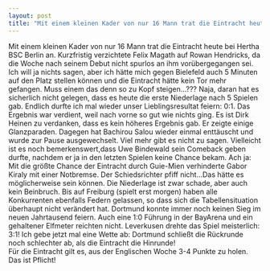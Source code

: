```yaml
---
layout: post
title: "Mit einem kleinen Kader von nur 16 Mann trat die Eintracht heute bei Hertha BSC Berlin an."
---
```


Mit einem kleinen Kader von nur 16 Mann trat die Eintracht heute bei Hertha BSC Berlin an. Kurzfristig verzichtete Felix Magath auf Rowan Hendricks, da die Woche nach seinem Debut nicht spurlos an ihm vorübergegangen sei. Ich will ja nichts sagen, aber ich hätte mich gegen Bielefeld auch 5 Minuten auf den Platz stellen können und die Eintracht hätte kein Tor mehr gefangen. Muss einem das denn so zu Kopf steigen...??? Naja, daran hat es sicherlich nicht gelegen, dass es heute die erste Niederlage nach 5 Spielen gab. Endlich durfte ich mal wieder unser Lieblingsresultat feiern: 0:1. Das Ergebnis war verdient, weil nach vorne so gut wie nichts ging. Es ist Dirk Heinen zu verdanken, dass es kein höheres Ergebnis gab. Er zeigte einige Glanzparaden. Dagegen hat Bachirou Salou wieder einmal enttäuscht und wurde zur Pause ausgewechselt. Viel mehr gibt es nicht zu sagen. Vielleicht ist es noch bemerkenswert,dass Uwe Bindewald sein Comeback geben durfte, nachdem er ja in den letzten Spielen keine Chance bekam. Ach ja: Mit die größte Chance der Eintracht durch Guie-Mien verhinderte Gabor Kiraly mit einer Notbremse. Der Schiedsrichter pfiff nicht...Das hätte es möglicherweise sein können. Die Niederlage ist zwar schade, aber auch kein Beinbruch. Bis auf Freiburg (spielt erst morgen) haben alle Konkurrenten ebenfalls Federn gelassen, so dass sich die Tabellensituation überhaupt nicht verändert hat. Dortmund konnte immer noch keinen Sieg im neuen Jahrtausend feiern. Auch eine 1:0 Führung in der BayArena und ein gehaltener Elfmeter reichten nicht. Leverkusen drehte das Spiel meisterlich: 3:1! Ich gebe jetzt mal eine Wette ab: Dortmund schließt die Rückrunde noch schlechter ab, als die Eintracht die Hinrunde!  
Für die Eintracht gilt es, aus der Englischen Woche 3-4 Punkte zu holen. Das ist Pflicht!
